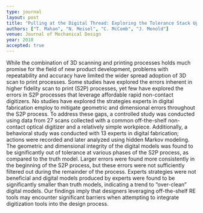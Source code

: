 ```yaml
---
type: journal
layout: post
title: "Pulling at the Digital Thread: Exploring the Tolerance Stack Up Between Automatic Procedures and Expert Strategies in Scan To Print Processes"
authors: ["T. Mahan", "N. Meisel", "C. McComb", "J. Menold"]
venue: Journal of Mechanical Design
year: 2018
accepted: true
---
```

While the combination of 3D scanning and printing processes holds much promise for the field of new product development, problems with repeatability and accuracy have limited the wider spread adoption of 3D scan to print processes. Some studies have explored the errors inherent in higher fidelity scan to print (S2P) processes, yet few have explored the errors in S2P processes that leverage affordable rapid non-contact digitizers. No studies have explored the strategies experts in digital fabrication employ to mitigate geometric and dimensional errors throughout the S2P process. To address these gaps, a controlled study was conducted using data from 27 scans collected with a common off-the-shelf non-contact optical digitizer and a relatively simple workpiece. Additionally, a behavioral study was conducted with 13 experts in digital fabrication; actions were recorded and later analyzed using hidden Markov modeling. The geometric and dimensional integrity of the digital models was found to be significantly out of tolerance at various phases of the S2P process, as compared to the truth model. Larger errors were found more consistently in the beginning of the S2P process, but these errors were not sufficiently filtered out during the remainder of the process. Experts strategies were not beneficial and digital models produced by experts were found to be significantly smaller than truth models, indicating a trend to “over-clean” digital models. Our findings imply that designers leveraging off-the-shelf RE tools may encounter significant barriers when attempting to integrate digitization tools into the design process.
